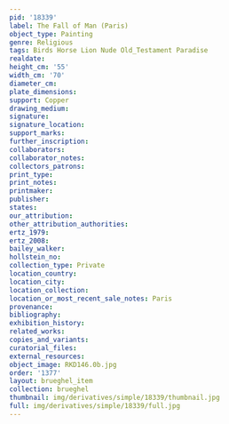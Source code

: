 ```yaml
---
pid: '18339'
label: The Fall of Man (Paris)
object_type: Painting
genre: Religious
tags: Birds Horse Lion Nude Old_Testament Paradise
realdate: 
height_cm: '55'
width_cm: '70'
diameter_cm: 
plate_dimensions: 
support: Copper
drawing_medium: 
signature: 
signature_location: 
support_marks: 
further_inscription: 
collaborators: 
collaborator_notes: 
collectors_patrons: 
print_type: 
print_notes: 
printmaker: 
publisher: 
states: 
our_attribution: 
other_attribution_authorities: 
ertz_1979: 
ertz_2008: 
bailey_walker: 
hollstein_no: 
collection_type: Private
location_country: 
location_city: 
location_collection: 
location_or_most_recent_sale_notes: Paris
provenance: 
bibliography: 
exhibition_history: 
related_works: 
copies_and_variants: 
curatorial_files: 
external_resources: 
object_image: RKD146.0b.jpg
order: '1377'
layout: brueghel_item
collection: brueghel
thumbnail: img/derivatives/simple/18339/thumbnail.jpg
full: img/derivatives/simple/18339/full.jpg
---
```

